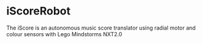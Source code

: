 # iScoreRobot
The iScore is an autonomous music score translator using radial motor and colour sensors with Lego Mindstorms NXT2.0
